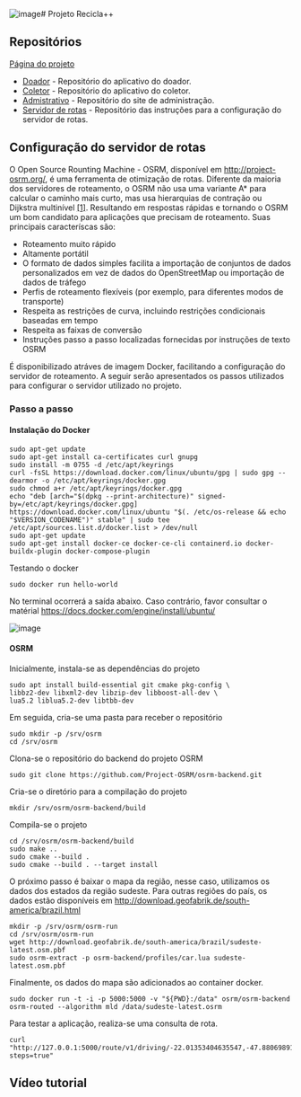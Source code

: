![image](https://github.com/louzeiro/osrm_recicleUSP/assets/7797969/537aaa2e-fa0a-4729-abb9-4ef5139b0858)# Projeto Recicla++



## Repositórios
[Página do projeto](https://www.recicle.app.br/)
- [Doador](https://github.com/recicleUSP/Donor) - Repositório do aplicativo do doador.
- [Coletor](https://github.com/leonardo8787/Coletor) -  Repositório do aplicativo do coletor.
- [Admistrativo](https://github.com/recicleUSP/siteAdmRecicle) -  Repositório do site de administração.
- [Servidor de rotas](https://github.com/louzeiro/osrm_recicleUSP/edit/main/README.md) -  Repositório das instruções para a configuração do servidor de rotas.


## Configuração do servidor de rotas

O Open Source Rounting Machine - OSRM, disponível em http://project-osrm.org/, é uma ferramenta de otimização de rotas. Diferente da maioria dos servidores de roteamento, o OSRM não usa uma variante A* para calcular o caminho mais curto, mas usa hierarquias de contração ou Dijkstra multinível [[1]](https://wiki.openstreetmap.org/wiki/Open_Source_Routing_Machine). Resultando em respostas rápidas e tornando o OSRM um bom candidato para aplicações que precisam de roteamento. Suas principais caracteríscas são:


- Roteamento muito rápido
- Altamente portátil
- O formato de dados simples facilita a importação de conjuntos de dados personalizados em vez de dados do OpenStreetMap ou importação de dados de tráfego
- Perfis de roteamento flexíveis (por exemplo, para diferentes modos de transporte)
- Respeita as restrições de curva, incluindo restrições condicionais baseadas em tempo
- Respeita as faixas de conversão
- Instruções passo a passo localizadas fornecidas por instruções de texto OSRM

É disponibilizado atráves de imagem Docker, facilitando a configuração do servidor de roteamento. A seguir serão apresentados os passos utilizados para configurar o servidor utilizado no projeto.

### Passo a passo
#### Instalação do Docker

    sudo apt-get update
    sudo apt-get install ca-certificates curl gnupg
    sudo install -m 0755 -d /etc/apt/keyrings
    curl -fsSL https://download.docker.com/linux/ubuntu/gpg | sudo gpg --dearmor -o /etc/apt/keyrings/docker.gpg
    sudo chmod a+r /etc/apt/keyrings/docker.gpg
    echo "deb [arch="$(dpkg --print-architecture)" signed-by=/etc/apt/keyrings/docker.gpg] https://download.docker.com/linux/ubuntu "$(. /etc/os-release && echo "$VERSION_CODENAME")" stable" | sudo tee /etc/apt/sources.list.d/docker.list > /dev/null
    sudo apt-get update
    sudo apt-get install docker-ce docker-ce-cli containerd.io docker-buildx-plugin docker-compose-plugin
    
Testando o docker
    
    sudo docker run hello-world

No terminal ocorrerá a saída abaixo. Caso contrário, favor consultar o matérial https://docs.docker.com/engine/install/ubuntu/ 

![image](https://github.com/louzeiro/osrm_recicleUSP/assets/7797969/dc0c4cc2-525a-41f0-9c3f-06d786b429d1)

#### OSRM
Inicialmente, instala-se as dependências do projeto
    
    sudo apt install build-essential git cmake pkg-config \
    libbz2-dev libxml2-dev libzip-dev libboost-all-dev \
    lua5.2 liblua5.2-dev libtbb-dev

Em seguida, cria-se uma pasta para receber o repositório

    sudo mkdir -p /srv/osrm
    cd /srv/osrm

Clona-se o repositório do backend do projeto OSRM

    sudo git clone https://github.com/Project-OSRM/osrm-backend.git

Cria-se o diretório para a compilação do projeto

    mkdir /srv/osrm/osrm-backend/build
    
Compila-se o projeto
    
    cd /srv/osrm/osrm-backend/build
    sudo make ..
    sudo cmake --build .
    sudo cmake --build . --target install
    

O próximo passo é baixar o mapa da região, nesse caso, utilizamos os dados dos estados da região sudeste. Para outras regiões do país, os dados estão disponíveis em http://download.geofabrik.de/south-america/brazil.html
    
    mkdir -p /srv/osrm/osrm-run
    cd /srv/osrm/osrm-run
    wget http://download.geofabrik.de/south-america/brazil/sudeste-latest.osm.pbf
    sudo osrm-extract -p osrm-backend/profiles/car.lua sudeste-latest.osm.pbf
    
Finalmente, os dados do mapa são adicionados ao container docker.

    sudo docker run -t -i -p 5000:5000 -v "${PWD}:/data" osrm/osrm-backend osrm-routed --algorithm mld /data/sudeste-latest.osrm

Para testar a aplicação, realiza-se uma consulta de rota.

    curl "http://127.0.0.1:5000/route/v1/driving/-22.01353404635547,-47.88069891161758;-22.01841397120339,-47.88327352469903?steps=true"

## Vídeo tutorial
   
